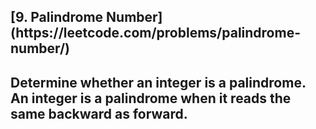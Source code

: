 <h2>[9. Palindrome Number](https://leetcode.com/problems/palindrome-number/)<h2>

Determine whether an integer is a palindrome. An integer is a palindrome when it reads the same backward as forward.
